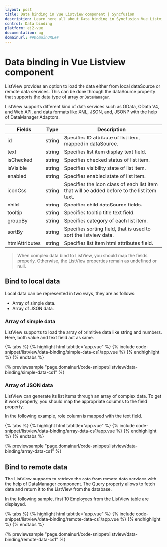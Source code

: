 ```yaml
---
layout: post
title: Data binding in Vue Listview component | Syncfusion
description: Learn here all about Data binding in Syncfusion Vue Listview component of Syncfusion Essential JS 2 and more.
control: Data binding 
platform: ej2-vue
documentation: ug
domainurl: ##DomainURL##
---
```


# Data binding in Vue Listview component

ListView provides an option to load the data either from local dataSource or remote data services.
This can be done through the dataSource property that supports the data type of array or [`DataManager`](https://ej2.syncfusion.com/documentation/api/data/dataManager/).

ListView supports different kind of data services such as OData, OData V4, and Web API, and
data formats like XML, JSON, and, JSONP with the help of DataManager Adaptors.

| Fields | Type | Description |
|------|------|-------------|
| id | string | Specifies ID attribute of list item, mapped in dataSource. |
| text | string | Specifies list item display text field. |
| isChecked | string | Specifies checked status of list item. |
| isVisible | string | Specifies visibility state of list item. |
| enabled | string | Specifies enabled state of list item. |
| iconCss | string | Specifies the icon class of each list item that will be added before to the list item text. |
| child | string | Specifies child dataSource fields. |
| tooltip | string | Specifies tooltip title text field. |
| groupBy | string | Specifies category of each list item. |
| sortBy | string | Specifies sorting field, that is used to sort the listview data. |
| htmlAttributes | string | Specifies list item html attributes field. |

> When complex data bind to ListView, you should map the fields properly. Otherwise, the ListView properties remain as undefined or null.

## Bind to local data

Local data can be represented in two ways, they are as follows:

* Array of simple data.
* Array of JSON data.

### Array of simple data

ListView supports to load the array of primitive data like string and numbers. Here, both value and text field act as same.

{% tabs %}
{% highlight html tabtitle="app.vue" %}
{% include code-snippet/listview/data-binding/simple-data-cs1/app.vue %}
{% endhighlight %}
{% endtabs %}
        
{% previewsample "page.domainurl/code-snippet/listview/data-binding/simple-data-cs1" %}

### Array of JSON data

ListView can generate its list items through an array of complex data. To get it work properly, you should map the appropriate columns to the field property.

In the following example, role column is mapped with the text field.

{% tabs %}
{% highlight html tabtitle="app.vue" %}
{% include code-snippet/listview/data-binding/array-data-cs1/app.vue %}
{% endhighlight %}
{% endtabs %}
        
{% previewsample "page.domainurl/code-snippet/listview/data-binding/array-data-cs1" %}

## Bind to remote data

The ListView supports to retrieve the data from remote data services with the help of DataManager component.
The Query property allows to fetch data and return it to the ListView from the database.

In the following sample, first 10 Employees from the ListView table are displayed.

{% tabs %}
{% highlight html tabtitle="app.vue" %}
{% include code-snippet/listview/data-binding/remote-data-cs1/app.vue %}
{% endhighlight %}
{% endtabs %}
        
{% previewsample "page.domainurl/code-snippet/listview/data-binding/remote-data-cs1" %}
